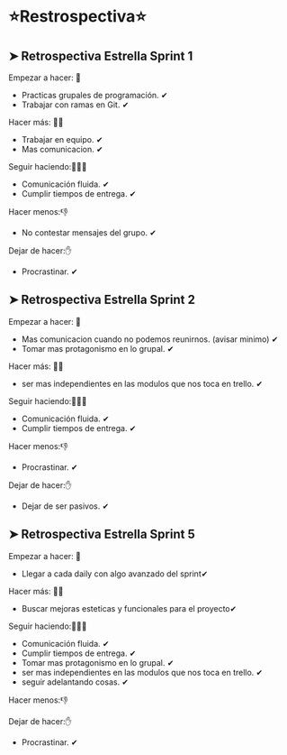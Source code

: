 #       ⭐Restrospectiva⭐
  
## ➤ Retrospectiva Estrella Sprint 1

Empezar a hacer: 💪
- Practicas grupales de programación. ✔
- Trabajar con ramas en Git. ✔

Hacer más: 💪💪
- Trabajar en equipo. ✔
- Mas comunicacion. ✔

Seguir haciendo:💪💪💪
- Comunicación fluida. ✔
- Cumplir tiempos de entrega. ✔

Hacer menos:👎
- No contestar mensajes del grupo. ✔

Dejar de hacer:✋
- Procrastinar. ✔


## ➤ Retrospectiva Estrella Sprint 2

Empezar a hacer: 💪
- Mas comunicacion cuando no podemos reunirnos. (avisar minimo) ✔
- Tomar mas protagonismo en lo grupal. ✔

Hacer más: 💪💪
- ser mas independientes en las modulos que nos toca en trello. ✔

Seguir haciendo:💪💪💪
- Comunicación fluida. ✔
- Cumplir tiempos de entrega. ✔

Hacer menos:👎
- Procrastinar. ✔

Dejar de hacer:✋
- Dejar de ser pasivos. ✔


## ➤ Retrospectiva Estrella Sprint 5

Empezar a hacer: 💪
- Llegar a cada daily con algo avanzado del sprint✔


Hacer más: 💪💪
- Buscar mejoras esteticas y funcionales para el proyecto✔

Seguir haciendo:💪💪💪
- Comunicación fluida. ✔
- Cumplir tiempos de entrega. ✔
- Tomar mas protagonismo en lo grupal. ✔
- ser mas independientes en las modulos que nos toca en trello. ✔
- seguir adelantando cosas. ✔

Hacer menos:👎


Dejar de hacer:✋
- Procrastinar. ✔